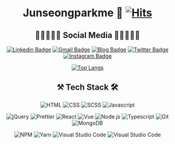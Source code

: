 <div align="center">

# Junseongparkme 🔭 [![Hits](https://hits.seeyoufarm.com/api/count/incr/badge.svg?url=https%3A%2F%2Fgithub.com%2Fjunseongparkme&count_bg=%237BDA33&title_bg=%230A0A0A&icon=&icon_color=%230A0909&title=hits&edge_flat=false)](https://github.com/Junseongparkme)
  ## 👩🏾‍🤝‍🧑🏼 Social Media 👩🏿‍🤝‍👩🏼
  
[![Linkedin Badge](https://img.shields.io/badge/-LinkedIn-blue?style=flat-square&logo=Linkedin&logoColor=white&link=https:/https://www.linkedin.com/in/junseongparkme/)](https://www.linkedin.com/in/junseongparkme/)
[![Gmail Badge](https://img.shields.io/badge/Gmail-d14836?style=flat-square&logo=Gmail&logoColor=white&link=mailto:snugyun01@gmail.com)](mailto:junseongpark.dev@gmail.com)
[![Blog Badge](https://img.shields.io/badge/-Tech_Blog-181717?style=flat-quare&logo=Github&logoColor=white&link=#)](https://velog.io/@junseongpark)
[![Twitter Badge](https://img.shields.io/badge/-Twitter-1DA1F2?style=flat-quare&logo=Twitter&logoColor=white&link=#)](https://twitter.com/junseongparkev)
[![Instagram Badge](https://img.shields.io/badge/-Instagram-E4405F?style=flat-quare&logo=Instagram&logoColor=white&link=#)](https://www.instagram.com/junseongparkev/)
  
[![Top Langs](https://github-readme-stats.vercel.app/api/top-langs/?username=junseongparkme&layout=compact)](https://github.com/Junseongparkme?tab=repositories)

  ## ⚒ Tech Stack 🛠
![HTML](https://img.shields.io/badge/-HTML5-white?style=flat-quare&logo=HTML5&logoColor=E34F26&link=#)
![CSS](https://img.shields.io/badge/-CSS3-white?style=flat-quare&logo=CSS3&logoColor=1572B6&link=#)
![SCSS](https://img.shields.io/badge/-SCSS-CC6699?style=flat-quare&logo=Sass&logoColor=white&link=#)
![Javascript](https://img.shields.io/badge/-JavaScript-F7DF1E?style=flat-quare&logo=Javascript&logoColor=white&link=#)
  
![jQuery](https://img.shields.io/badge/-jQuery-0769AD?style=flat-quare&logo=jQuery&logoColor=white&link=#)
![Prettier](https://img.shields.io/badge/-Prettier-F7B93E?style=flat-quare&logo=Prettier&logoColor=white&link=#)
![React](https://img.shields.io/badge/-React-61DAFB?style=flat-quare&logo=React&logoColor=white&link=#)
![Vue](https://img.shields.io/badge/-Vue.js-4FC08D?style=flat-quare&logo=Vue.js&logoColor=white&link=#)
![Node.js](https://img.shields.io/badge/-Node.js-white?style=flat-quare&logo=Node.js&logoColor=339933&link=#)
![Typescript](https://img.shields.io/badge/-TypeScript-white?style=flat-quare&logo=Typescript&logoColor=3178C6&link=#)
![Git](https://img.shields.io/badge/-Git-F05032?style=flat-quare&logo=Git&logoColor=white&link=#)
![MongoDB](https://img.shields.io/badge/-MongoDB-47A248?style=flat-quare&logo=MongoDB&logoColor=white&link=#)

![NPM](https://img.shields.io/badge/-NPM-white?style=flat-quare&logo=NPM&logoColor=F7DF1E&link=#)
![Yarn](https://img.shields.io/badge/-Yarn-2C8EBB?style=flat-quare&logo=Yarn&logoColor=white&link=#)
![Visual Studio Code](https://img.shields.io/badge/-Visual_Studio_Code-007ACC?style=flat-quare&logo=VisualStudioCode&logoColor=white&link=#)
![Visual Studio Code](https://img.shields.io/badge/-Slack-4A154B?style=flat-quare&logo=Slack&logoColor=white&link=#)
</div>
